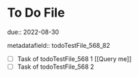 # To Do File

due:: 2022-08-30

metadatafield:: todoTestFile_568\_82

- [ ] Task of todoTestFile_568 1 [[Query me]]
- [ ] Task of todoTestFile_568 2
